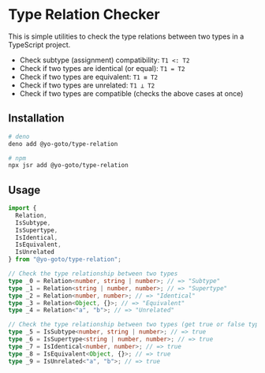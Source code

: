 # Type Relation Checker

This is simple utilities to check the type relations between two types in a TypeScript project.

- Check subtype (assignment) compatibility: `T1 <: T2`
- Check if two types are identical (or equal): `T1 = T2`
- Check if two types are equivalent: `T1 ≡ T2`
- Check if two types are unrelated: `T1 ⊥ T2`
- Check if two types are compatible (checks the above cases at once)

## Installation

```sh
# deno
deno add @yo-goto/type-relation
```

```sh
# npm
npx jsr add @yo-goto/type-relation
```

## Usage

```ts
import {
  Relation,
  IsSubtype,
  IsSupertype,
  IsIdentical,
  IsEquivalent,
  IsUnrelated
} from "@yo-goto/type-relation";

// Check the type relationship between two types
type _0 = Relation<number, string | number>; // => "Subtype"
type _1 = Relation<string | number, number>; // => "Supertype"
type _2 = Relation<number, number>; // => "Identical"
type _3 = Relation<Object, {}>; // => "Equivalent"
type _4 = Relation<"a", "b">; // => "Unrelated"

// Check the type relationship between two types (get true or false type)
type _5 = IsSubtype<number, string | number>; // => true
type _6 = IsSupertype<string | number, number>; // => true
type _7 = IsIdentical<number, number>; // => true
type _8 = IsEquivalent<Object, {}>; // => true
type _9 = IsUnrelated<"a", "b">; // => true
```

